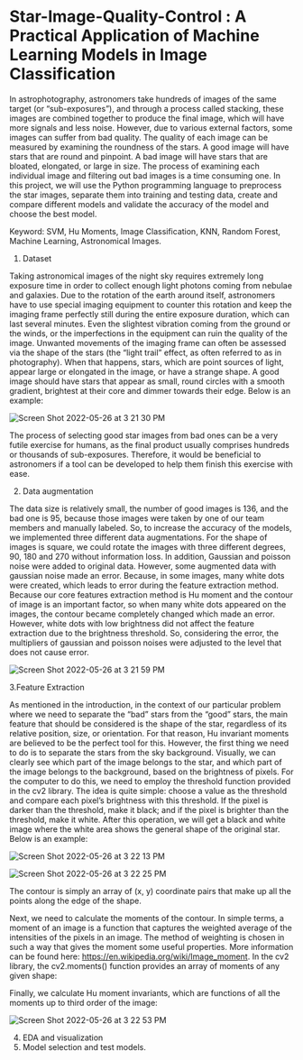 # Star-Image-Quality-Control : A Practical Application of Machine Learning Models in Image Classification


In astrophotography, astronomers take hundreds of
images of the same target (or “sub-exposures”), and through a
process called stacking, these images are combined together to
produce the final image, which will have more signals and less
noise. However, due to various external factors, some images can
suffer from bad quality. The quality of each image can be
measured by examining the roundness of the stars. A good image
will have stars that are round and pinpoint. A bad image will
have stars that are bloated, elongated, or large in size. The
process of examining each individual image and filtering out bad
images is a time consuming one. In this project, we will use the
Python programming language to preprocess the star images,
separate them into training and testing data, create and compare
different models and validate the accuracy of the model and
choose the best model.

Keyword: SVM, Hu Moments, Image Classification, KNN,
Random Forest, Machine Learning, Astronomical Images.

1. Dataset

Taking astronomical images of the night sky requires
extremely long exposure time in order to collect enough light
photons coming from nebulae and galaxies. Due to the
rotation of the earth around itself, astronomers have to use
special imaging equipment to counter this rotation and keep
the imaging frame perfectly still during the entire exposure
duration, which can last several minutes. Even the slightest
vibration coming from the ground or the winds, or the
imperfections in the equipment can ruin the quality of the
image. Unwanted movements of the imaging frame can often
be assessed via the shape of the stars (the “light trail” effect,
as often referred to as in photography). When that happens,
stars, which are point sources of light, appear large or
elongated in the image, or have a strange shape. A good
image should have stars that appear as small, round circles
with a smooth gradient, brightest at their core and dimmer
towards their edge. Below is an example:

![Screen Shot 2022-05-26 at 3 21 30 PM](https://user-images.githubusercontent.com/58579913/170589196-28701e6e-ebfb-49c7-a126-d0f761b31da3.png)

  The process of selecting good star images from bad ones can
  be a very futile exercise for humans, as the final product
  usually comprises hundreds or thousands of sub-exposures.
  Therefore, it would be beneficial to astronomers if a tool can
  be developed to help them finish this exercise with ease.

2. Data augmentation

The data size is relatively small, the number of good images
is 136, and the bad one is 95, because those images were
taken by one of our team members and manually labeled. So,
to increase the accuracy of the models, we implemented three
different data augmentations. For the shape of images is
square, we could rotate the images with three different
degrees, 90, 180 and 270 without information loss. In
addition, Gaussian and poisson noise were added to original
data. However, some augmented data with gaussian noise
made an error. Because, in some images, many white dots
were created, which leads to error during the feature
extraction method. Because our core features extraction
method is Hu moment and the contour of image is an
important factor, so when many white dots appeared on the
images, the contour became completely changed which made
an error. However, white dots with low brightness did not
affect the feature extraction due to the brightness threshold.
So, considering the error, the multipliers of gaussian and
poisson noises were adjusted to the level that does not cause
error.


![Screen Shot 2022-05-26 at 3 21 59 PM](https://user-images.githubusercontent.com/58579913/170589241-c8bdfd19-e4ca-48b5-b707-62fe5cbdfad2.png)

3.Feature Extraction

As mentioned in the introduction, in the context of our
particular problem where we need to separate the “bad” stars
from the “good” stars, the main feature that should be
considered is the shape of the star, regardless of its relative
position, size, or orientation. For that reason, Hu invariant
moments are believed to be the perfect tool for this.
However, the first thing we need to do is to separate the stars
from the sky background. Visually, we can clearly see which
part of the image belongs to the star, and which part of the
image belongs to the background, based on the brightness of
pixels. For the computer to do this, we need to employ the
threshold function provided in the cv2 library. The idea is
quite simple: choose a value as the threshold and compare
each pixel’s brightness with this threshold. If the pixel is
darker than the threshold, make it black; and if the pixel is
brighter than the threshold, make it white. After this
operation, we will get a black and white image where the
white area shows the general shape of the original star. Below
is an example:

![Screen Shot 2022-05-26 at 3 22 13 PM](https://user-images.githubusercontent.com/58579913/170589261-c1ad902f-e36b-40e1-ab35-8a3565e3037e.png)


![Screen Shot 2022-05-26 at 3 22 25 PM](https://user-images.githubusercontent.com/58579913/170589274-9cd6b9e6-ca0b-42f6-84de-7962c83b8d01.png)

The contour is simply an array of (x, y) coordinate pairs that
make up all the points along the edge of the shape.

Next, we need to calculate the moments of the contour. In
simple terms, a moment of an image is a function that
captures the weighted average of the intensities of the pixels
in an image. The method of weighting is chosen in such a way
that gives the moment some useful properties. More
information can be found here:
https://en.wikipedia.org/wiki/Image_moment. In the cv2
library, the cv2.moments() function provides an array of
moments of any given shape:

Finally, we calculate Hu moment invariants, which are
functions of all the moments up to third order of the image:

![Screen Shot 2022-05-26 at 3 22 53 PM](https://user-images.githubusercontent.com/58579913/170589306-4da2370f-34ab-4eff-b74a-2de668da8cd9.png)

4. EDA and visualization
5. Model selection and test models.
